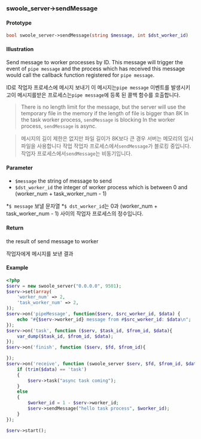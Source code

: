 ### swoole_server->sendMessage

#### Prototype

```php
bool swoole_server->sendMessage(string $message, int $dst_worker_id)
```

#### Illustration

Send message to worker processes by ID. This message will trigger the event of `pipe message` and the process which has received this message would call the callback function registered for `pipe message`.

ID로 작업자 프로세스에 메시지 보내기 이 메시지는`pipe message` 이벤트를 발생시키고이 메시지를받은 프로세스는`pipe message`에 등록 된 콜백 함수를 호출합니다.

> There is no length limit for the message, but the server will use the temporary file in the memory if the length of file is bigger than 8K
> In the task worker process, `sendMessage` is blocking
> In the worker process, `sendMessage` is async.

> 메시지의 길이 제한은 없지만 파일 길이가 8K보다 큰 경우 서버는 메모리의 임시 파일을 사용합니다
> 작업 작업자 프로세스에서`sendMessage`가 블로킹 중입니다.
> 작업자 프로세스에서`sendMessage`는 비동기입니다.

#### Parameter

* `$message`	the string of message to send
* `$dst_worker_id` the integer of worker process which is between 0 and (worker_num + task_worker_num - 1)

*`$ message` 보낼 문자열
*`$ dst_worker_id`는 0과 (worker_num + task_worker_num - 1) 사이의 작업자 프로세스의 정수입니다.

#### Return

the result of send message to worker

작업자에게 메시지를 보낸 결과

#### Example

```php
<?php
$serv = new swoole_server("0.0.0.0", 9501);
$serv->set(array(
    'worker_num' => 2,
    'task_worker_num' => 2,
));
$serv->on('pipeMessage', function($serv, $src_worker_id, $data) {
    echo "#{$serv->worker_id} message from #$src_worker_id: $data\n";
});
$serv->on('task', function ($serv, $task_id, $from_id, $data){
    var_dump($task_id, $from_id, $data);
});
$serv->on('finish', function ($serv, $fd, $from_id){

});
$serv->on('receive', function (swoole_server $serv, $fd, $from_id, $data) {
    if (trim($data) == 'task')
    {
        $serv->task("async task coming");
    }
    else
    {
        $worker_id = 1 - $serv->worker_id;
        $serv->sendMessage("hello task process", $worker_id);
    }
});

$serv->start();
```
